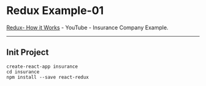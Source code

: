# Redux Example-01

[Redux- How it Works](https://www.youtube.com/watch?v=3sjMRS1gJys) - YouTube - Insurance Company Example.

---

## Init Project

```
create-react-app insurance
cd insurance
npm install --save react-redux
```